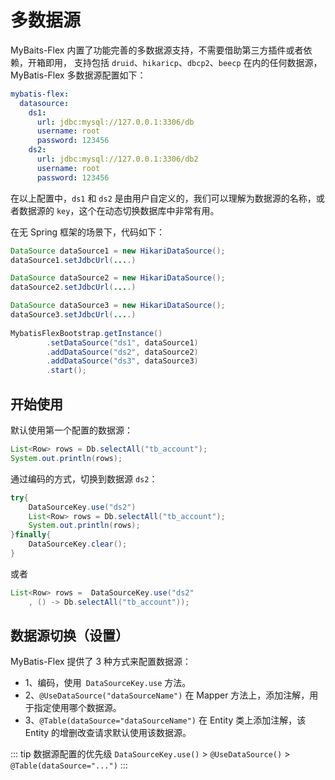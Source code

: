 # 多数据源

MyBaits-Flex 内置了功能完善的多数据源支持<Badge type="tip" text="^1.0.6" />，不需要借助第三方插件或者依赖，开箱即用，
支持包括 `druid`、`hikaricp`、`dbcp2`、`beecp` 在内的任何数据源，MyBatis-Flex 多数据源配置如下：

```yaml
mybatis-flex:
  datasource:
    ds1:
      url: jdbc:mysql://127.0.0.1:3306/db
      username: root
      password: 123456
    ds2:
      url: jdbc:mysql://127.0.0.1:3306/db2
      username: root
      password: 123456
```

在以上配置中，`ds1` 和 `ds2` 是由用户自定义的，我们可以理解为数据源的名称，或者数据源的 `key`，这个在动态切换数据库中非常有用。

在无 Spring 框架的场景下，代码如下：

```java
DataSource dataSource1 = new HikariDataSource();
dataSource1.setJdbcUrl(....)

DataSource dataSource2 = new HikariDataSource();
dataSource2.setJdbcUrl(....)

DataSource dataSource3 = new HikariDataSource();
dataSource3.setJdbcUrl(....)
        
MybatisFlexBootstrap.getInstance()
        .setDataSource("ds1", dataSource1)
        .addDataSource("ds2", dataSource2)
        .addDataSource("ds3", dataSource3)
        .start();
```
## 开始使用

默认使用第一个配置的数据源：

```java
List<Row> rows = Db.selectAll("tb_account");
System.out.println(rows);
```

通过编码的方式，切换到数据源 `ds2`：

```java
try{
    DataSourceKey.use("ds2")
    List<Row> rows = Db.selectAll("tb_account");
    System.out.println(rows); 
}finally{
    DataSourceKey.clear(); 
}
```

或者

```java
List<Row> rows =  DataSourceKey.use("ds2"
    , () -> Db.selectAll("tb_account"));
```

## 数据源切换（设置）

MyBatis-Flex 提供了 3 种方式来配置数据源：
- 1、编码，使用` DataSourceKey.use` 方法。
- 2、`@UseDataSource("dataSourceName")` 在 Mapper 方法上，添加注解，用于指定使用哪个数据源。
- 3、`@Table(dataSource="dataSourceName")` 在 Entity 类上添加注解，该 Entity 的增删改查请求默认使用该数据源。

::: tip 数据源配置的优先级
`DataSourceKey.use()` > `@UseDataSource()` > `@Table(dataSource="...")`
:::
